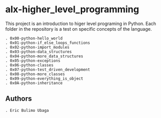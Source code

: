# alx-higher_level_programming

This project is an introduction to higer level programing in Python.
Each folder in the repository is a test on specific concepts of the language.

	. 0x00-python-hello_world
	. 0x01-python-if_else_loops_functions
	. 0x02-python-import_modules
	. 0x03-python-data_structures
    . 0x04-python-more_data_structures
	. 0x05-python-exceptions
	. 0x06-python-classes
	. 0x07-python-test_driven_development
	. 0x08-python-more_classes
	. 0x09-python-everything_is_object
	. 0x0A-python-inheritance

## Authors

	. Eric Bulimo Ubaga

